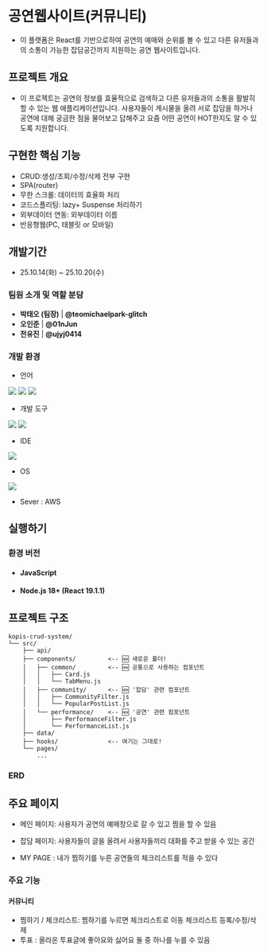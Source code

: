 # 공연웹사이트(커뮤니티)
- 이 플랫폼은 React를 기반으로하여 공연의 예매와 순위를 볼 수 있고 다른 유저들과의 소통이 가능한 잡담공간까지 지원하는 공연 웹사이트입니다.


## 프로젝트 개요
- 이 프로젝트는 공연의 정보를 효율적으로 검색하고 다른 유저들과의 소통을 활발히 할 수 있는 웹 애플리케이션입니다. 사용자들이 게시물을 올려 서로 잡담을 하거나 공연에 대해 궁금한 점을 물어보고 답해주고 요즘 어떤 공연이 HOT한지도 알 수 있도록 지원합니다.



## 구현한 핵심 기능

- CRUD:생성/조회/수정/삭제 전부 구현
- SPA(router)
- 무한 스크롤: 데이터의 효율화 처리
- 코드스플리팅: lazy+ Suspense 처리하기
- 외부데이터 연동: 외부데이터 이름
- 반응형웹(PC, 태블릿 or 모바일)
  
 ## 개발기간
- 25.10.14(화) ~ 25.10.20(수)

### 팀원 소개 및 역할 분담
- **박태오 (팀장)** | **@teomichaelpark-glitch**
- **오인준** | **@01nJun**
- **전유진** | **@ujyj0414**




### 개발 환경
- 언어

<img src="https://img.shields.io/badge/JavaScript-F7DF1E?style=for-the-badge&logo=javascript&logoColor=black"/> <img src="https://img.shields.io/badge/HTML5-E34F26?style=for-the-badge&logo=html5&logoColor=white"/> <img src="https://img.shields.io/badge/CSS-1572B6?style=for-the-badge&logo=css3&logoColor=white"/>

- 개발 도구 

<img src="https://img.shields.io/badge/React-61DAFB?style=for-the-badge&logo=react&logoColor=black"/> <img src="https://img.shields.io/badge/Node.js-339933?style=for-the-badge&logo=node.js&logoColor=white"/>

- IDE

<img src="https://img.shields.io/badge/Visual_Studio_Code-007ACC?style=for-the-badge&logo=visual-studio-code&logoColor=white"/>

- OS

<img src="https://img.shields.io/badge/Windows-0078D6?style=for-the-badge&logo=windows&logoColor=white"/>

- Sever : AWS

## 실행하기
### 환경 버전
- #### JavaScript
- #### Node.js 18+ (React 19.1.1)



## 프로젝트 구조
```
kopis-crud-system/
└── src/
    ├── api/
    ├── components/         <-- 🆕 새로운 폴더!
    │   ├── common/         <-- 🆕 공통으로 사용하는 컴포넌트
    │   │   ├── Card.js
    │   │   └── TabMenu.js
    │   ├── community/      <-- 🆕 '잡담' 관련 컴포넌트
    │   │   ├── CommunityFilter.js
    │   │   └── PopularPostList.js
    │   └── performance/    <-- 🆕 '공연' 관련 컴포넌트
    │       ├── PerformanceFilter.js
    │       └── PerformanceList.js
    ├── data/
    ├── hooks/              <-- 여기는 그대로!
    └── pages/
        ...
```

### ERD


## 주요 페이지
- 메인 페이지: 사용자가 공연의 예매창으로 갈 수 있고 찜을 할 수 있음

- 잡담 페이지: 사용자들이 글을 올려서 사용자들끼리 대화를 주고 받을 수 있는 공간

- MY PAGE : 내가 찜하기를 누른 공연들의 체크리스트를 적을 수 있다
### 주요 기능
#### 커뮤니티
- 찜하기 / 체크리스트: 찜하기를 누르면 체크리스트로 이동 체크리스트 등록/수정/삭제
- 투표 : 올라온 투표글에 좋아요와 싫어요 둘 중 하나를 누를 수 있음
